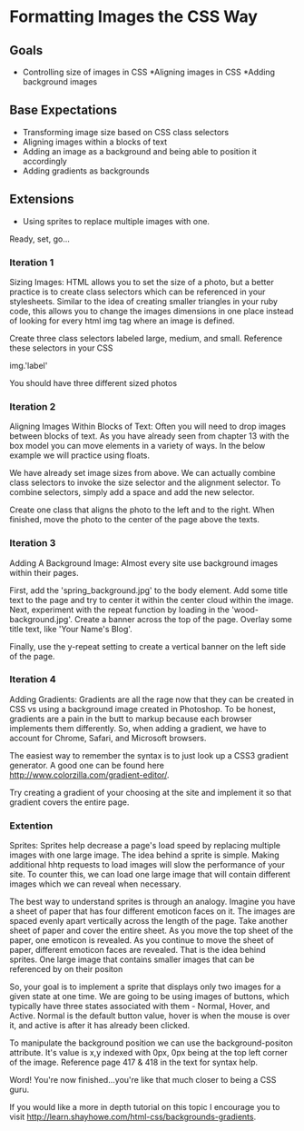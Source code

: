 # Formatting Images the CSS Way

## Goals
* Controlling size of images in CSS
*Aligning images in CSS
*Adding background images

## Base Expectations
* Transforming image size based on CSS class selectors
* Aligning images within a blocks of text
* Adding an image as a background and being able to position it accordingly
* Adding gradients as backgrounds

## Extensions
* Using sprites to replace multiple images with one.

Ready, set, go...

### Iteration 1

Sizing Images: HTML allows you to set the size of a photo, but a better practice is to create class selectors which can be referenced in your stylesheets.  Similar to the idea of creating smaller triangles in your ruby code, this allows you to change the images dimensions in one place instead of looking for every html img tag where an image is defined.

Create three class selectors labeled large, medium, and small.  Reference these selectors in your CSS <aside>img.'label'</aside>

You should have three different sized photos

### Iteration 2

Aligning Images Within Blocks of Text: Often you will need to drop images between blocks of text.  As you have already seen from chapter 13 with the box model you can move elements in a variety of ways.  In the below example we will practice using   floats.

We have already set image sizes from above.  We can actually combine class selectors to invoke the size selector and the alignment selector.  To combine selectors, simply add a space and add the new selector.

Create one class that aligns the photo to the left and to the right.  When finished, move the photo to the center of the page above the texts.

### Iteration 3

Adding A Background Image: Almost every site use background images within their pages.

First, add the 'spring_background.jpg' to the body element.  Add some title text to the page and try to center it within the center cloud within the image.
Next, experiment with the repeat function by loading in the 'wood-background.jpg'.  Create a banner across the top of the page.  Overlay some title text, like 'Your Name's Blog'.

Finally, use the y-repeat setting to create a vertical banner on the left side of the page.

### Iteration 4

Adding Gradients:  Gradients are all the rage now that they can be created in CSS vs using a background image created in Photoshop.  To be honest, gradients are a pain in the butt to markup because each browser implements them differently.  So, when adding a gradient, we have to account for Chrome, Safari, and Microsoft browsers.

The easiest way to remember the syntax is to just look up a CSS3 gradient generator.  A good one can be found here http://www.colorzilla.com/gradient-editor/.

Try creating a gradient of your choosing at the site and implement it so that gradient covers the entire page.


### Extention

Sprites: Sprites help decrease a page's load speed by replacing multiple images with one large image.  The idea behind a sprite is simple.  Making additional hhtp requests to load images will slow the performance of your site.  To counter this, we can load one large image that will contain different images which we can reveal when necessary.

The best way to understand sprites is through an analogy.  Imagine you have a sheet of paper that has four different emoticon faces on it.  The images are spaced evenly apart vertically across the length of the page.  Take another sheet of paper and cover the entire sheet.  As you move the top sheet of the paper, one emoticon is revealed.  As you continue to move the sheet of paper, different emoticon faces are revealed.  That is the idea behind sprites.  One large image that contains smaller images that can be referenced by on their positon

So, your goal is to implement a sprite that displays only two images for a given state at one time.  We are going to be using images of buttons, which typically have three states associated with them - Normal, Hover, and Active.  Normal is the default button value, hover is when the mouse is over it, and active is after it has already been clicked.

To manipulate the background position we can use the background-positon attribute.  It's value is x,y indexed with 0px, 0px being at the top left corner of the image.  Reference page 417 & 418 in the text for syntax help.

Word! You're now finished...you're like that much closer to being a CSS guru.

If you would like a more in depth tutorial on this topic I encourage you to visit http://learn.shayhowe.com/html-css/backgrounds-gradients.


